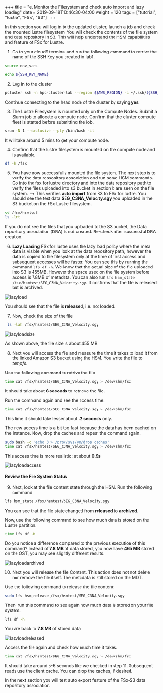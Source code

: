 +++
title = "e. Monitor the Filesystem and check auto import and lazy loading"
date = 2019-09-18T10:46:30-04:00
weight = 120
tags = ["tutorial", "lustre", "FSx", "S3"]
+++

In this section you will log in to the updated cluster, launch a job and check the mounted lustre filesystem. You will check the contents of the file system and data repository in S3. This will help understand the HSM capabilities and feature of FSx for Lustre.

1. Go to your cloud9 terminal and run the following command to retrive the name of the SSH Key you created in lab1.

```bash
source env_vars

echo ${SSH_KEY_NAME}
```

2. Log in to the cluster

```bash
pcluster ssh -n hpc-cluster-lab --region ${AWS_REGION} -i ~/.ssh/${SSH_KEY_NAME}
```

Continue connecting to the head node of the cluster by saying **yes**


3. The Lustre Filesystem is mounted only on the Compute Nodes. Submit a Slurm job to allocate a compute node. Confirm that the cluster compute fleet is started before submitting the job.

```bash
srun -N 1 --exclusive --pty /bin/bash -il
```
It will take around 5 mins to get your compute node. 

4. Confirm that the lustre filesystem is mounted on the compute node and is available.

```bash
df -h /fsx
```

5. You have now successfully mounted the file system. The next step is to verify the data respository association and run some HSM commands. Go into the fsx for lustre directory and into the data repository path to verify the files uploaded into s3 bucket in section b are seen on the file system. --> This verifies **auto import** from S3 to FSx for lustre. You should see the test data **SEG_C3NA_Velocity.sgy** you uploaded in the S3 bucket on the FSx Lustre filesystem.

```bash
cd /fsx/hsmtest
ls -lrt
```

If you do not see the files that you uploaded to the S3 bucket, the Data repository association (DRA) is not created. Re-check after successful DRA creation.

6. **Lazy Loading** FSx for lustre uses the lazy load  policy where the meta data is visible when you look at the data repository path, however the data is copied to the filesystem only at the time of first access and subsequent accesses will be faster. You can see this by running the command `lfs df -h`. We know that the actual size of the file uploaded into S3 is 455MB. However the space used on the file system before access is 7.8MB of metadata.
You can also run `lfs hsm_state /fsx/hsmtest/SEG_C3NA_Velocity.sgy`. It confirms that the file is released but is archived.

![lazyload](/images/fsx-for-lustre-hsm/lazyload.png)

You should see that the file is **released**, i.e. not loaded.

7. Now, check the size of the file

```bash
 ls -lah /fsx/hsmtest/SEG_C3NA_Velocity.sgy
```

![lazyloadsize](/images/fsx-for-lustre-hsm/lazyloadsize.png)

As shown above, the file size is about 455 MB.


8. Next you will access the file and measure the time it takes to load it from the linked Amazon S3 bucket using the HSM. You write the file to *tempfs*.

Use the following command to retrive the file

```bash
time cat /fsx/hsmtest/SEG_C3NA_Velocity.sgy > /dev/shm/fsx
```

It should take  about **6 seconds** to retrieve the file.

Run the command again and see the access time:

```bash
time cat /fsx/hsmtest/SEG_C3NA_Velocity.sgy > /dev/shm/fsx
```

This time it should take lesser about  **.2 seconds** only.

The new access time is a bit too fast because the data has been cached on the instance. Now, drop the caches and repeat the command again.

```bash
sudo bash -c 'echo 3 > /proc/sys/vm/drop_caches'
time cat /fsx/hsmtest/SEG_C3NA_Velocity.sgy > /dev/shm/fsx
```

This access time is more realistic: at about **0.9s**

![lazyloadaccess](/images/fsx-for-lustre-hsm/lazyloadaccess.png)

#### Review the File System Status

9. Next, look at the file content state through the HSM. Run the following command

```bash
lfs hsm_state /fsx/hsmtest/SEG_C3NA_Velocity.sgy
```

You can see that the file state changed from **released** to **archived**.

Now, use the following command to see how much data is stored on the Lustre partition.

```bash
time lfs df -h
```

Do you notice a difference compared to the previous execution of this command? Instead of **7.8 MB** of data stored, you now have **465 MB** stored on the OST, you may see slightly different results.

![lazyloadarchived](/images/fsx-for-lustre-hsm/lazyloadarchived.png)


10. Next you will release the file Content. This action does not not delete nor remove the file itself. The metadata is still stored on the MDT.

Use the following command to release the file content:

```bash
sudo lfs hsm_release /fsx/hsmtest/SEG_C3NA_Velocity.sgy
```

Then, run this command to see again how much data is stored on your file system.

```bash
lfs df -h
```

You are back to **7.8 MB** of stored data.

![lazyloadreleased](/images/fsx-for-lustre-hsm/lazyloadreleased.png)

Access the file again and check how much time it takes.

```bash
time cat /fsx/hsmtest/SEG_C3NA_Velocity.sgy > /dev/shm/fsx
```

It should take around 5-6 seconds like we checked in step 11. Subsequent reads use the client cache. You can drop the caches, if desired.

In the next section you will test auto export feature of the FSx-S3 data repository association.
